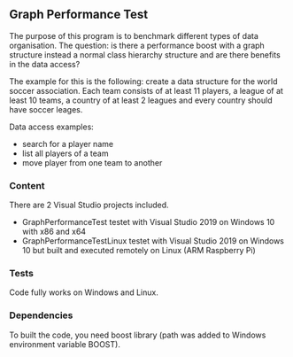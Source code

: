 ## Graph Performance Test

The purpose of this program is to benchmark different types of data organisation. The question: is there a performance boost with a graph structure instead a normal class hierarchy structure and are there benefits in the data access?

The example for this is the following: create a data structure for the world soccer association. Each team consists of at least 11 players, a league of at least 10 teams, a country of at least 2 leagues and every country should have soccer leages.

Data access examples: 
   * search for a player name
   * list all players of a team
   * move player from one team to another

### Content

There are 2 Visual Studio projects included.
   * GraphPerformanceTest
     testet with Visual Studio 2019 on Windows 10 with x86 and x64
   * GraphPerformanceTestLinux
     testet with Visual Studio 2019 on Windows 10 but built and executed remotely on Linux (ARM Raspberry Pi)

### Tests

Code fully works on Windows and Linux.

### Dependencies

To built the code, you need boost library (path was added to Windows environment variable BOOST).

